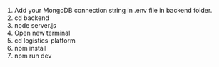 1. Add your MongoDB connection string in .env file in backend folder.
2. cd backend
3. node server.js
4. Open new terminal
5. cd logistics-platform
6. npm install
7. npm run dev

